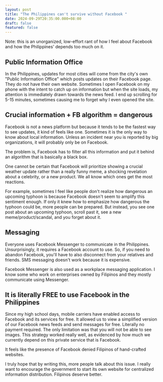 ```yaml
---
layout: post
title: "The Philippines can't survive without Facebook "
date: 2024-09-29T20:35:00.000+08:00
draft: false
featured: false
---
```

Note: this is an unorganized, low-effort rant of how I feel about Facebook and how the Philippines' depends too much on it.

## Public Information Office

In the Philippines, updates for most cities will come from the city's own "Public Information Office" which posts updates on their Facebook page. They do not have their own website. Sometimes I open Facebook on my phone with the intent to catch up on information but when the site loads, my attention is immediately drawn towards the news feed. I end up scrolling for 5-15 minutes, sometimes causing me to forget why I even opened the site. 

## Crucial information + FB algorithm = dangerous

Facebook is not a news platform but because it tends to be the fastest way to see updates, it kind of feels like one. Sometimes it is the only way to know about local information. Unless an incident near you is reported by big organizations, it will probably only be on Facebook.

The problem is, Facebook has to filter all this information and put it behind an algorithm that is basically a black box.

One cannot be certain that Facebook will prioritize showing a crucial weather update rather than a really funny meme, a shocking revelation about a celebrity, or a new product. We all know which ones get the most reactions.

For example, sometimes I feel like people don't realize how dangerous an upcoming typhoon is because Facebook doesn't seem to amplify this sentiment enough. If only it knew how to emphasize how dangerous the typhoon could be, more people can be prepared. But instead, you see one post about an upcoming typhoon, scroll past it, see a new meme/product/scandal, and you forget about it.

## Messaging

Everyone uses Facebook Messenger to communicate in the Philippines. Unsurprisingly, it requires a Facebook account to use. So, if you need to abandon Facebook, you'll have to also disconnect from your relatives and friends. SMS messaging doesn't work because it is expensive.

Facebook Messenger is also used as a workplace messaging application. I know some who work on enterprises owned by Filipinos and they mostly communicate using Messenger.

## It is literally FREE to use Facebook in the Philippines

Since my high school days, mobile carriers have enabled access to Facebook and its services for free. It allowed us to view a simplified version of our Facebook news feeds and send messages for free. Literally no payment required. The only limitation was that you will not be able to see images. This strategy worked really well, as evidenced by how much we currently depend on this private service that is Facebook.

It feels like the presence of Facebook denied Filipinos of hand-crafted websites. 

I truly hope that by writing this, more people talk about this issue. I really want to encourage the government to start its own website for centralized information distribution. Filipinos deserve better.
